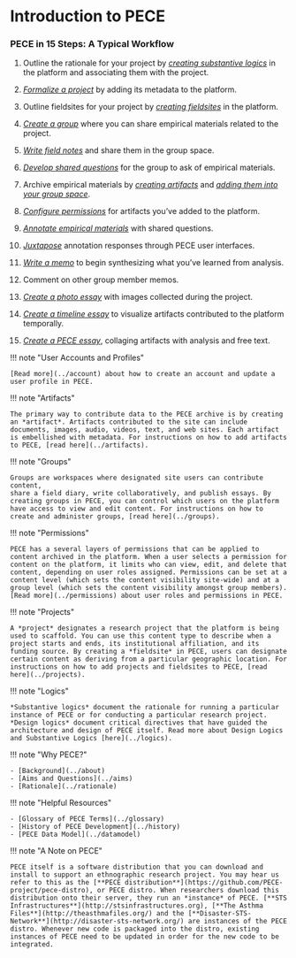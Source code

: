 
<div markdown="1" class="row">

<div markdown="1" class="column1">

Introduction to PECE
=====================

### PECE in 15 Steps: A Typical Workflow

1.  Outline the rationale for your project by [*creating substantive logics*](../usersguide#what-is-a-substantive-logic) in the platform and associating them with the project.

2.  [*Formalize a project*](../usersguide#what-is-a-project) by adding its metadata to the platform.

3.  Outline fieldsites for your project by [*creating fieldsites*](../usersguide#what-is-a-fieldsite) in the platform.

4.  [*Create a group*](../usersguide#what-is-a-group) where you can share empirical materials related to the project.

5.  [*Write field notes*](../usersguide#what-is-the-difference-between-a-text-artifact-and-a-field-note) and share them in the group space.

6.  [*Develop shared questions*](../usersguide#how-do-i-create-a-structured-analytic) for the group to ask of empirical materials.

7.  Archive empirical materials by [*creating artifacts*](../usersguide#how-do-i-add-content) and [*adding them into your group space*](../usersguide#how-do-i-add-content-ive-created-to-a-group).

8.  [*Configure permissions*](#permissions) for artifacts you’ve added to the platform.

9. [*Annotate empirical materials*](../usersguide#how-do-i-annotate-an-artifact) with shared questions.

10. [*Juxtapose*](../usersguide#how-do-i-see-how-others-annotated-an-artifact) annotation responses through PECE user interfaces.

11. [*Write a memo*](../usersguide#how-do-i-create-a-memo) to begin synthesizing what you’ve learned from analysis.

12. Comment on other group member memos.

13. [*Create a photo essay*](../usersguide#how-do-i-create-a-photo-essay) with images collected during the project.

14. [*Create a timeline essay*](../usersguide#) to visualize artifacts contributed to the platform temporally.

15. [*Create a PECE essay*](../usersguide#how-do-i-create-a-pece-essay), collaging artifacts with analysis and free text.

!!! note "User Accounts and Profiles"

    [Read more](../account) about how to create an account and update a user profile in PECE.

!!! note "Artifacts"

    The primary way to contribute data to the PECE archive is by creating an *artifact*. Artifacts contributed to the site can include documents, images, audio, videos, text, and web sites. Each artifact is embellished with metadata. For instructions on how to add artifacts to PECE, [read here](../artifacts).

!!! note "Groups"

    Groups are workspaces where designated site users can contribute content,
    share a field diary, write collaboratively, and publish essays. By creating groups in PECE, you can control which users on the platform have access to view and edit content. For instructions on how to create and administer groups, [read here](../groups).

!!! note "Permissions"

    PECE has a several layers of permissions that can be applied to content archived in the platform. When a user selects a permission for content on the platform, it limits who can view, edit, and delete that content, depending on user roles assigned. Permissions can be set at a content level (which sets the content visibility site-wide) and at a group level (which sets the content visibility amongst group members). [Read more](../permissions) about user roles and permissions in PECE.

!!! note "Projects"

    A *project* designates a research project that the platform is being used to scaffold. You can use this content type to describe when a project starts and ends, its institutional affiliation, and its funding source. By creating a *fieldsite* in PECE, users can designate certain content as deriving from a particular geographic location. For instructions on how to add projects and fieldsites to PECE, [read here](../projects).

!!! note "Logics"

    *Substantive logics* document the rationale for running a particular instance of PECE or for conducting a particular research project. *Design logics* document critical directives that have guided the architecture and design of PECE itself. Read more about Design Logics and Substantive Logics [here](../logics).

</div>

<div markdown="1" class="column2">

!!! note "Why PECE?"

    - [Background](../about)
    - [Aims and Questions](../aims)
    - [Rationale](../rationale)

!!! note "Helpful Resources"

    - [Glossary of PECE Terms](../glossary)
    - [History of PECE Development](../history)
    - [PECE Data Model](../datamodel)

!!! note "A Note on PECE"

    PECE itself is a software distribution that you can download and install to support an ethnographic research project. You may hear us refer to this as the [**PECE distribution**](https://github.com/PECE-project/pece-distro), or PECE distro. When researchers download this distribution onto their server, they run an *instance* of PECE. [**STS Infrastructures**](http://stsinfrastructures.org), [**The Asthma Files**](http://theasthmafiles.org/) and the [**Disaster-STS-Network**](http://disaster-sts-network.org/) are instances of the PECE distro. Whenever new code is packaged into the distro, existing instances of PECE need to be updated in order for the new code to be integrated.

</div>

</div>
